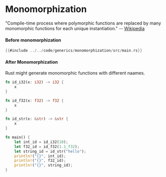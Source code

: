 # Monomorphization
"Compile-time process where polymorphic functions are replaced by many monomorphic functions for each unique instantiation."
-- [Wikipedia](https://en.wikipedia.org/wiki/Monomorphization?oldformat=true)

#### Before monomorphization
```rust
{{#include ../../code/generics/monomorphization/src/main.rs}}
```

#### After Monomorphization
Rust might generate monomorphic functions with different naames.

```rust
fn id_i32(x: i32) -> i32 {
    x
}

fn id_f32(x: f32) -> f32 {
    x
}

fn id_str(x: &str) -> &str {
    x
}

fn main() {
    let int_id = id_i32(10);
    let f32_id = id_f32(1.1_f32);
    let string_id = id_str("hello");
    println!("{}", int_id);
    println!("{}", f32_id);
    println!("{}", string_id);
}
```
